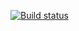 [![Build status](https://ci.appveyor.com/api/projects/status/dr40ugxuvycnp6c2?svg=true)](https://ci.appveyor.com/project/Toha21/patterns-task-2)